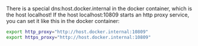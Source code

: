 There is a special dns:host.docker.internal in the docker container, which is the host localhost!
If the host localhost:10809 starts an http proxy service, you can set it like this in the docker container:
```bash
export http_proxy="http://host.docker.internal:10809"
export https_proxy="http://host.docker.internal:10809"
```